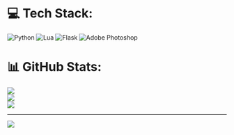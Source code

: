 
# 💻 Tech Stack:
![Python](https://img.shields.io/badge/python-3670A0?style=flat&logo=python&logoColor=ffdd54) ![Lua](https://img.shields.io/badge/lua-%232C2D72.svg?style=flat&logo=lua&logoColor=white) ![Flask](https://img.shields.io/badge/flask-%23000.svg?style=flat&logo=flask&logoColor=white) ![Adobe Photoshop](https://img.shields.io/badge/adobe%20photoshop-%2331A8FF.svg?style=flat&logo=adobe%20photoshop&logoColor=white)
# 📊 GitHub Stats:
![](https://github-readme-stats.vercel.app/api?username=typicalcold&theme=dark&hide_border=false&include_all_commits=false&count_private=false)<br/>
![](https://github-readme-streak-stats.herokuapp.com/?user=typicalcold&theme=dark&hide_border=false)<br/>
![](https://github-readme-stats.vercel.app/api/top-langs/?username=typicalcold&theme=dark&hide_border=false&include_all_commits=false&count_private=false&layout=compact)

---
[![](https://visitcount.itsvg.in/api?id=typicalcold&icon=5&color=1)](https://visitcount.itsvg.in)

<!-- Proudly created with GPRM ( https://gprm.itsvg.in ) -->